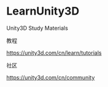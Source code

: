 # LearnUnity3D
Unity3D Study Materials

教程

https://unity3d.com/cn/learn/tutorials

社区

https://unity3d.com/cn/community
